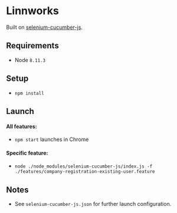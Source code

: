 # Linnworks

Built on [selenium-cucumber-js](https://www.npmjs.com/package/selenium-cucumber-js).

## Requirements
- Node `8.11.3`

## Setup
- `npm install`

## Launch

#### All features:
- `npm start` launches in Chrome

#### Specific feature:
- `node ./node_modules/selenium-cucumber-js/index.js -f ./features/company-registration-existing-user.feature`

## Notes
- See `selenium-cucumber-js.json` for further launch configuration.
